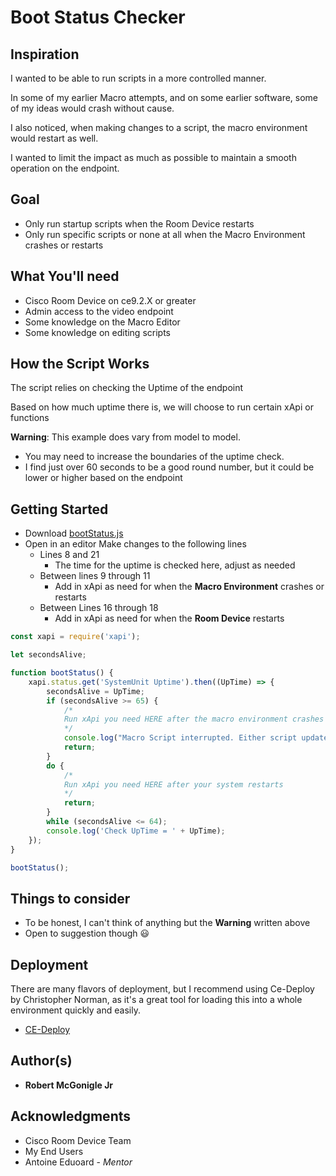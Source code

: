 # Boot Status Checker

## Inspiration

I wanted to be able to run scripts in a more controlled manner.

In some of my earlier Macro attempts, and on some earlier software, some of my ideas would crash without cause.

I also noticed, when making changes to a script, the macro environment would restart as well.

I wanted to limit the impact as much as possible to maintain a smooth operation on the endpoint.

## Goal

* Only run startup scripts when the Room Device restarts
* Only run specific scripts or none at all when the Macro Environment crashes or restarts

## What You'll need
* Cisco Room Device on ce9.2.X or greater
* Admin access to the video endpoint
* Some knowledge on the Macro Editor
* Some knowledge on editing scripts

## How the Script Works

The script relies on checking the Uptime of the endpoint

Based on how much uptime there is, we will choose to run certain xApi or functions

**Warning**: This example does vary from model to model. 
* You may need to increase the boundaries of the uptime check.
* I find just over 60 seconds to be a good round number, but it could be lower or higher based on the endpoint

## Getting Started

* Download [bootStatus.js](https://github.com/Bobby-McGonigle/Cisco-RoomDevice-Macro-Projects-Examples/blob/master/Macro%20Snippets/Boot%20Status%20Checker/bootStatus.js)
* Open in an editor Make changes to the following lines
  * Lines 8 and 21
    * The time for the uptime is checked here, adjust as needed
  * Between lines 9 through 11
    * Add in xApi as need for when the **Macro Environment** crashes or restarts
  * Between Lines 16 through 18
    * Add in xApi as need for when the **Room Device** restarts

```javascript
const xapi = require('xapi');

let secondsAlive;

function bootStatus() {
    xapi.status.get('SystemUnit Uptime').then((UpTime) => {
        secondsAlive = UpTime;
        if (secondsAlive >= 65) {
            /*
            Run xApi you need HERE after the macro environment crashes
            */
            console.log("Macro Script interrupted. Either script update or crash.");
            return;
        }
        do {
            /*
            Run xApi you need HERE after your system restarts
            */
            return;
        }
        while (secondsAlive <= 64);
        console.log('Check UpTime = ' + UpTime);
    });
}

bootStatus();
```

## Things to consider
* To be honest, I can't think of anything but the **Warning** written above
* Open to suggestion though :smiley:

## Deployment

There are many flavors of deployment, but I recommend using Ce-Deploy by Christopher Norman, as it's a great tool for loading this into a whole environment quickly and easily.

* [CE-Deploy](https://github.com/voipnorm/CE-Deploy)

## Author(s)

* **Robert McGonigle Jr**

## Acknowledgments

* Cisco Room Device Team
* My End Users
* Antoine Eduoard - *Mentor*

